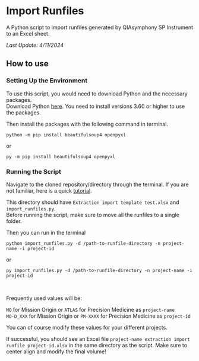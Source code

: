 # Import Runfiles
A Python script to import runfiles generated by QIAsymphony SP Instrument to an Excel sheet.

*Last Update: 4/11/2024*

## How to use

### Setting Up the Environment

To use this script, you would need to download Python and the necessary packages.<br> Download Python [here](https://www.python.org/downloads/). You need to install versions 3.60 or higher to use the packages. 

Then install the packages with the following command in terminal.
    
    python -m pip install beautifulsoup4 openpyxl
or 

    py -m pip install beautifulsoup4 openpyxl

### Running the Script

Navigate to the cloned repository/directory through the terminal. If you are not familiar, here is a quick [tutorial](https://www.digitalcitizen.life/command-prompt-how-use-basic-commands/).

This directory should have `Extraction import template test.xlsx` and `import_runfiles.py`.<br>Before running the script, make sure to move all the runfiles to a single folder. 

Then you can run in the terminal

    python import_runfiles.py -d /path-to-runfile-directory -n project-name -i project-id

or 
    
    py import_runfiles.py -d /path-to-runfile-directory -n project-name -i project-id

<br>

Frequently used values will be:

`MO` for Mission Origin or `ATLAS` for Precision Medicine as `project-name`<br>
`MO-D_XXX` for Mission Origin or `PM-XXXX` for Precision Medicine as `project-id`

You can of course modify these values for your different projects.

If successful, you should see an Excel file `project-name extraction import runfile project-id.xlsx` in the same directory as the script. Make sure to center align and modify the final volume!